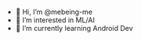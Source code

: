 - 👋 Hi, I’m @mebeing-me
- 👀 I’m interested in ML/AI
- 🌱 I’m currently learning Android Dev


<!---
mebeing-me/mebeing-me is a ✨ special ✨ repository because its `README.md` (this file) appears on your GitHub profile.
You can click the Preview link to take a look at your changes.
--->
